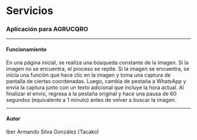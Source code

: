 Servicios
=
### Aplicación para AGRUCQRO

---
#### Funcionamiento
En una página inicial, se realiza una búsqueda constante de la imagen. Si la imagen no se encuentra, el proceso se repite. Si la imagen se encuentra, se inicia una función que hace clic en la imagen y toma una captura de pantalla de ciertas coordenadas. Luego, cambia de pestaña a WhatsApp y envía la captura junto con un texto adicional que incluye la hora actual. Al finalizar el envío, regresa a la pestaña original y hace una pausa de 60 segundos (equivalente a 1 minuto) antes de volver a buscar la imagen.

---
#### Autor
Iber Armando Silva González (Tacako)